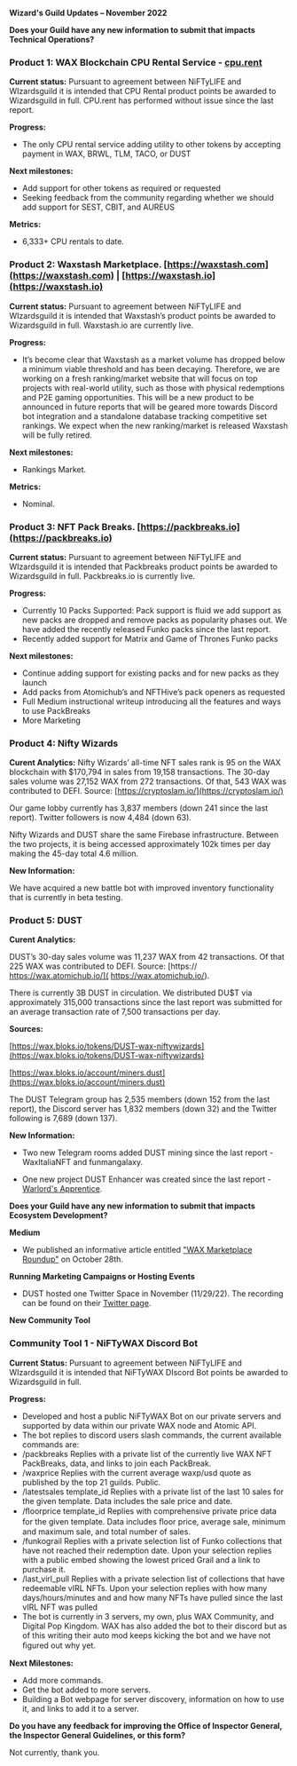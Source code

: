 **Wizard's Guild Updates – November 2022**

**Does your Guild have any new information to submit that impacts Technical Operations?**


### **Product 1: WAX Blockchain CPU Rental Service - [cpu.rent](https://cpu.rent/)**

**Current status:**
Pursuant to agreement between NiFTyLIFE and WIzardsguild it is intended that CPU Rental product points be awarded to Wizardsguild in full. CPU.rent has performed without issue since the last report.

**Progress:**
-	The only CPU rental service adding utility to other tokens by accepting payment in WAX, BRWL, TLM, TACO, or DUST

**Next milestones:**
-	Add support for other tokens as required or requested
-	Seeking feedback from the community regarding whether we should add support for SEST, CBIT, and AUREUS

**Metrics:**
-	6,333+ CPU rentals to date.

### **Product 2: Waxstash Marketplace. [https://waxstash.com](https://waxstash.com) | [https://waxstash.io](https://waxstash.io)**

**Current status:**
Pursuant to agreement between NiFTyLIFE and WIzardsguild it is intended that Waxstash’s product points be awarded to Wizardsguild in full. Waxstash.io are currently live.

**Progress:**
- It’s become clear that Waxstash as a market volume has dropped below a minimum viable threshold and has been decaying. Therefore, we are working on a fresh ranking/market website that will focus on top projects with real-world utility, such as those with physical redemptions and P2E gaming opportunities. This will be a new product to be announced in future reports that will be geared more towards Discord bot integration and a standalone database tracking competitive set rankings. We expect when the new ranking/market is released Waxstash will be fully retired.

**Next milestones:**
- Rankings Market.

**Metrics:**
- Nominal.
 
### **Product 3: NFT Pack Breaks. [https://packbreaks.io](https://packbreaks.io)**

**Current status:**
Pursuant to agreement between NiFTyLIFE and WIzardsguild it is intended that Packbreaks product points be awarded to Wizardsguild in full. Packbreaks.io is currently live.

**Progress:**
-	Currently 10 Packs Supported: Pack support is fluid we add support as new packs are dropped and remove packs as popularity phases out. We have added the recently released Funko packs since the last report.
-	Recently added support for Matrix and Game of Thrones Funko packs

**Next milestones:**
-	Continue adding support for existing packs and for new packs as they launch
-	Add packs from Atomichub’s and NFTHive’s pack openers as requested
-	Full Medium instructional writeup introducing all the features and ways to use PackBreaks
-	More Marketing

### **Product 4: Nifty Wizards**

**Curent Analytics:** Nifty Wizards’ all-time NFT sales rank is 95 on the WAX blockchain with $170,794 in sales from 19,158 transactions. The 30-day sales volume was 27,152 WAX from 272 transactions. Of that, 543 WAX was contributed to DEFI. Source: [https://cryptoslam.io/](https://cryptoslam.io/)

Our game lobby currently has 3,837 members (down 241 since the last report). Twitter followers is now 4,484 (down 63).

Nifty Wizards and DUST share the same Firebase infrastructure. Between the two projects, it is being accessed approximately 102k times per day making the 45-day total 4.6 million.

**New Information:**

We have acquired a new battle bot with improved inventory functionality that is currently in beta testing. 

### **Product 5: DUST**

**Curent Analytics:**

DUST’s 30-day sales volume was 11,237 WAX from 42 transactions. Of that 225 WAX was contributed to DEFI. Source: [https:// https://wax.atomichub.io/]( https://wax.atomichub.io/).

There is currently 3B DUST in circulation. We distributed DU$T via approximately 315,000 transactions since the last report was submitted for an average transaction rate of 7,500 transactions per day.

**Sources:**

[https://wax.bloks.io/tokens/DUST-wax-niftywizards](https://wax.bloks.io/tokens/DUST-wax-niftywizards)

[https://wax.bloks.io/account/miners.dust](https://wax.bloks.io/account/miners.dust)

The DUST Telegram group has 2,535 members (down 152 from the last report), the Discord server has 1,832 members (down 32) and the Twitter following is 7,689 (down 137). 

**New Information:**

- Two new Telegram rooms added DUST mining since the last report - WaxItaliaNFT and funmangalaxy. 

- One new project DUST Enhancer was created since the last report - [Warlord's Apprentice](https://wax.atomichub.io/explorer/template/dust/623708).

**Does your Guild have any new information to submit that impacts Ecosystem Development?**

**Medium**

- We published an informative article entitled ["WAX Marketplace Roundup"](https://link.medium.com/B4hFDrDNnvb) on October 28th.

**Running Marketing Campaigns or Hosting Events**

- DUST hosted one Twitter Space in November (11/29/22). The recording can be found on their [Twitter page](https://twitter.com/dustismagic).

**New Community Tool**

### **Community Tool 1 - NiFTyWAX Discord Bot**

**Current Status:** 
Pursuant to agreement between NiFTyLIFE and WIzardsguild it is intended that NiFTyWAX DIscord Bot points be awarded to Wizardsguild in full. 

**Progress:**
-	Developed and host a public NiFTyWAX Bot on our private servers and supported by data within our private WAX node and Atomic API.
-	The bot replies to discord users slash commands, the current available commands are:
-	/packbreaks Replies with a private list of the currently live WAX NFT PackBreaks, data, and links to join each PackBreak.
-	/waxprice Replies with the current average waxp/usd quote as published by the top 21 guilds. Public.
-	/latestsales template_id Replies with a private list of the last 10 sales for the given template. Data includes the sale price and date.
-	/ﬂoorprice template_id Replies with comprehensive private price data for the given template. Data includes ﬂoor price, average sale, minimum and maximum sale, and total number of sales.
-	/funkograil Replies with a private selection list of Funko collections that have not reached their redemption date. Upon your selection replies with a public embed showing the lowest priced Grail and a link to purchase it.
-	/last_virl_pull Replies with a private selection list of collections that have redeemable vIRL NFTs. Upon your selection replies with how many days/hours/minutes and and how many NFTs have pulled since the last vIRL NFT was pulled
-	The bot is currently in 3 servers, my own, plus WAX Community, and Digital Pop Kingdom. WAX has also added the bot to their discord but as of this writing their auto mod keeps kicking the bot and we have not ﬁgured out why yet.

**Next Milestones:**
-	Add more commands.
-	Get the bot added to more servers.
-	Building a Bot webpage for server discovery, information on how to use it, and links to add it to a server.

**Do you have any feedback for improving the Office of Inspector General, the Inspector General Guidelines, or this form?**

Not currently, thank you.

